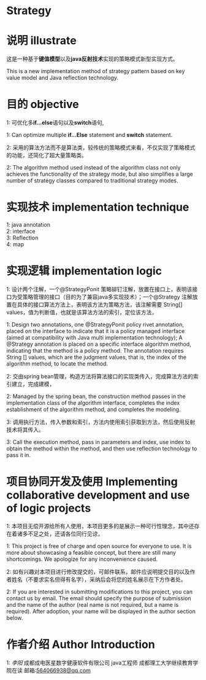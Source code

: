 # Strategy
# 说明 illustrate
这是一种基于**键值模型**以及**java反射技术**实现的策略模式新型实现方式。

This is a new implementation method of strategy pattern based on key value model and Java reflection technology.

# 目的 objective
1: 可优化多**if...else**语句以及**switch**语句,

1: Can optimize multiple **if...Else** statement and **switch** statement.

2: 采用的算法方法而不是算法类，较传统的策略模式来看，不仅实现了策略模式的功能，还简化了超大量策略类。

2: The algorithm method used instead of the algorithm class not only achieves the functionality of the strategy mode, but also simplifies a large number of strategy classes compared to traditional strategy modes.

# 实现技术 implementation technique
1: java annotation  
2: interface  
3: Reflection  
4: map
# 实现逻辑 implementation logic
1: 设计两个注解，一个@StrategyPonit 策略铆钉注解，放置在接口上，表明该接口为受策略管理的接口（目的为了兼容java多实现技术）；一个@Strategy 注解放置在具体的接口算法方法上，表明该方法为策略方法，该注解需要 String[] values，值为判断值，也就是该算法方法的索引，定位该方法，

1: Design two annotations, one @StrategyPonit policy rivet annotation, placed on the interface to indicate that it is a policy managed interface (aimed at compatibility with Java multi implementation technology); A @Strategy annotation is placed on a specific interface algorithm method, indicating that the method is a policy method. The annotation requires String [] values, which are the judgment values, that is, the index of the algorithm method, to locate the method.

2: 交由spring bean管理，构造方法将算法接口的实现类传入，完成算法方法的索引建立，完成建模，

2: Managed by the spring bean, the construction method passes in the implementation class of the algorithm interface, completes the index establishment of the algorithm method, and completes the modeling.

3: 调用执行方法，传入参数和索引，方法内使用索引获取到方法，然后使用反射技术将其传入。

3: Call the execution method, pass in parameters and index, use index to obtain the method within the method, and then use reflection technology to pass it in.

# 项目协同开发及使用 Implementing collaborative development and use of logic projects
1: 本项目无偿开源给所有人使用，本项目更多的是展示一种可行性理念，其中还存在着诸多不足之处，还请各位同行见谅，

1: This project is free of charge and open source for everyone to use. It is more about showcasing a feasible concept, but there are still many shortcomings. We apologize for any inconvenience caused.

2: 如有兴趣对本项目进行修改提交的，可邮件联系，邮件应说明提交目的以及作者姓名（不要求实名但得有名字），采纳后会将您的姓名展示在下方作者处。

2: If you are interested in submitting modifications to this project, you can contact us by email. The email should specify the purpose of submission and the name of the author (real name is not required, but a name is required). After adoption, your name will be displayed in the author section below.

# 作者介绍 Author Introduction
1: *李阳* 成都成电医星数字健康软件有限公司    java工程师     成都理工大学继续教育学院在读    邮箱:564066938@qq.com  



